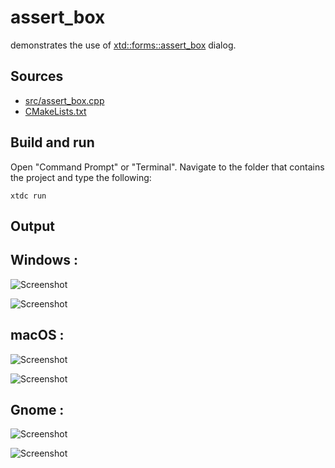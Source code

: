 # assert_box

demonstrates the use of [xtd::forms::assert_box](https://gammasoft71.github.io/xtd/reference_guides/latest/classxtd_1_1forms_1_1assert__box.html) dialog.

## Sources

* [src/assert_box.cpp](src/assert_box.cpp)
* [CMakeLists.txt](CMakeLists.txt)

## Build and run

Open "Command Prompt" or "Terminal". Navigate to the folder that contains the project and type the following:

```shell
xtdc run
```

## Output

## Windows :

![Screenshot](../../../../docs/pictures/examples/assert_box_w.png)

![Screenshot](../../../../docs/pictures/examples/assert_box_wd.png)

## macOS :

![Screenshot](../../../../docs/pictures/examples/assert_box_m.png)

![Screenshot](../../../../docs/pictures/examples/assert_box_md.png)

## Gnome :

![Screenshot](../../../../docs/pictures/examples/assert_box_g.png)

![Screenshot](../../../../docs/pictures/examples/assert_box_gd.png)
